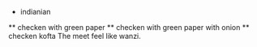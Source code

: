 * indianian

** checken with green paper
** checken with green paper with onion
** checken kofta
The meet feel like wanzi. 
